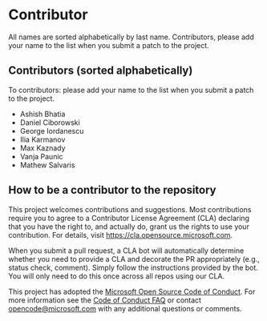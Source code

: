 Contributor
============

All names are sorted alphabetically by last name. 
Contributors, please add your name to the list when you submit a patch to the project.


Contributors  (sorted alphabetically)
-------------------------------------
To contributors: please add your name to the list when you submit a patch to the project.

* Ashish Bhatia
* Daniel Ciborowski
* George Iordanescu
* Ilia Karmanov
* Max Kaznady
* Vanja Paunic
* Mathew Salvaris


## How to be a contributor to the repository
This project welcomes contributions and suggestions.  Most contributions require you to agree to a
Contributor License Agreement (CLA) declaring that you have the right to, and actually do, grant us
the rights to use your contribution. For details, visit https://cla.opensource.microsoft.com.

When you submit a pull request, a CLA bot will automatically determine whether you need to provide
a CLA and decorate the PR appropriately (e.g., status check, comment). Simply follow the instructions
provided by the bot. You will only need to do this once across all repos using our CLA.

This project has adopted the [Microsoft Open Source Code of Conduct](https://opensource.microsoft.com/codeofconduct/).
For more information see the [Code of Conduct FAQ](https://opensource.microsoft.com/codeofconduct/faq/) or
contact [opencode@microsoft.com](mailto:opencode@microsoft.com) with any additional questions or comments.
